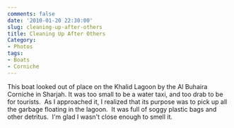 ```yaml
---
comments: false
date: '2010-01-20 22:30:00'
slug: cleaning-up-after-others
title: Cleaning Up After Others
Category:
- Photos
tags:
- Boats
- Corniche
---
```


<!-- ai c /wp/IMG_8639_SMALL.jpg /wp/IMG_8639_SMALL-440x293.jpg 440 293 Tethered to the shore, this boat is used to pick up garbage floating in the lagoon by the Sharjah Corniche -->

This boat looked out of place on the Khalid Lagoon by the Al Buhaira Corniche
in Sharjah. It was too small to be a water taxi, and too drab to be for
tourists.  As I approached it, I realized that its purpose was to pick up all
the garbage floating in the lagoon.  It was full of soggy plastic bags and
other detritus.  I'm glad I wasn't close enough to smell it.
